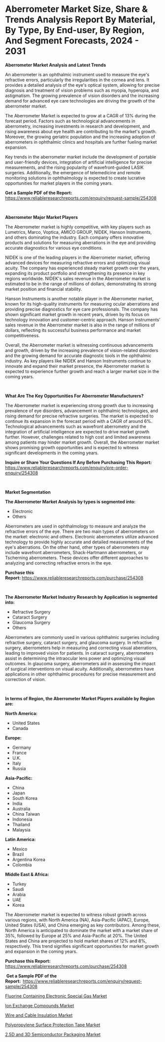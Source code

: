<p><h1>Aberrometer Market Size, Share & Trends Analysis Report By Material, By Type, By End-user, By Region, And Segment Forecasts, 2024 - 2031</h1></p><p><strong>Aberrometer Market Analysis and Latest Trends</strong></p>
<p><p>An aberrometer is an ophthalmic instrument used to measure the eye's refractive errors, particularly the irregularities in the cornea and lens. It provides a detailed analysis of the eye's optical system, allowing for precise diagnosis and treatment of vision problems such as myopia, hyperopia, and astigmatism. The growing prevalence of vision disorders and the increasing demand for advanced eye care technologies are driving the growth of the aberrometer market.</p><p>The Aberrometer Market is expected to grow at a CAGR of 13% during the forecast period. Factors such as technological advancements in aberrometry, increasing investments in research and development, and rising awareness about eye health are contributing to the market's growth. Moreover, the growing geriatric population and the increasing adoption of aberrometers in ophthalmic clinics and hospitals are further fueling market expansion.</p><p>Key trends in the aberrometer market include the development of portable and user-friendly devices, integration of artificial intelligence for precise measurements, and the rising popularity of wavefront-guided LASIK surgeries. Additionally, the emergence of telemedicine and remote monitoring solutions in ophthalmology is expected to create lucrative opportunities for market players in the coming years.</p></p>
<p><strong>Get a Sample PDF of the Report:&nbsp;</strong> <a href="https://www.reliableresearchreports.com/enquiry/request-sample/254308">https://www.reliableresearchreports.com/enquiry/request-sample/254308</a></p>
<p>&nbsp;</p>
<p><strong>Aberrometer Major Market Players</strong></p>
<p><p>The Aberrometer market is highly competitive, with key players such as Lumetrics, Marco, Voptica, AMICO GROUP, NIDEK, Hanson Instruments, and others dominating the industry. Each company offers innovative products and solutions for measuring aberrations in the eye and providing accurate diagnostics for various eye conditions.</p><p>NIDEK is one of the leading players in the Aberrometer market, offering advanced devices for measuring refractive errors and optimizing visual acuity. The company has experienced steady market growth over the years, expanding its product portfolio and strengthening its presence in key regions worldwide. NIDEK's sales revenue in the Aberrometer market is estimated to be in the range of millions of dollars, demonstrating its strong market position and financial stability.</p><p>Hanson Instruments is another notable player in the Aberrometer market, known for its high-quality instruments for measuring ocular aberrations and providing precise diagnostics for eye care professionals. The company has shown significant market growth in recent years, driven by its focus on technology innovation and customer-centric approach. Hanson Instruments' sales revenue in the Aberrometer market is also in the range of millions of dollars, reflecting its successful business performance and market competitiveness.</p><p>Overall, the Aberrometer market is witnessing continuous advancements and growth, driven by the increasing prevalence of vision-related disorders and the growing demand for accurate diagnostic tools in the ophthalmic industry. As key players like NIDEK and Hanson Instruments continue to innovate and expand their market presence, the Aberrometer market is expected to experience further growth and reach a larger market size in the coming years.</p></p>
<p>&nbsp;</p>
<p><strong>What Are The Key Opportunities For Aberrometer Manufacturers?</strong></p>
<p><p>The Aberrometer market is experiencing strong growth due to increasing prevalence of eye disorders, advancement in ophthalmic technologies, and rising demand for precise refractive surgeries. The market is expected to continue its expansion in the forecast period with a CAGR of around 6%. Technological advancements such as wavefront aberrometry and the integration of artificial intelligence are expected to drive market growth further. However, challenges related to high cost and limited awareness among patients may hinder market growth. Overall, the Aberrometer market shows promising growth opportunities and is expected to witness significant developments in the coming years.</p></p>
<p><strong>Inquire or Share Your Questions If Any Before Purchasing This Report:</strong> <a href="https://www.reliableresearchreports.com/enquiry/pre-order-enquiry/254308">https://www.reliableresearchreports.com/enquiry/pre-order-enquiry/254308</a></p>
<p>&nbsp;</p>
<p><strong>Market Segmentation</strong></p>
<p><strong>The Aberrometer Market Analysis by types is segmented into:</strong></p>
<p><ul><li>Electronic</li><li>Others</li></ul></p>
<p><p>Aberrometers are used in ophthalmology to measure and analyze the refractive errors of the eye. There are two main types of aberrometers on the market: electronic and others. Electronic aberrometers utilize advanced technology to provide highly accurate and detailed measurements of the eye's aberrations. On the other hand, other types of aberrometers may include wavefront aberrometers, Shack-Hartmann aberrometers, or Tscherning aberrometers. These devices offer different approaches to analyzing and correcting refractive errors in the eye.</p></p>
<p><strong>Purchase this Report:&nbsp;</strong><a href="https://www.reliableresearchreports.com/purchase/254308">https://www.reliableresearchreports.com/purchase/254308</a></p>
<p>&nbsp;</p>
<p><strong>The Aberrometer Market Industry Research by Application is segmented into:</strong></p>
<p><ul><li>Refractive Surgery</li><li>Cataract Surgery</li><li>Glaucoma Surgery</li><li>Others</li></ul></p>
<p><p>Aberrometers are commonly used in various ophthalmic surgeries including refractive surgery, cataract surgery, and glaucoma surgery. In refractive surgery, aberrometers help in measuring and correcting visual aberrations, leading to improved vision for patients. In cataract surgery, aberrometers assist in determining the intraocular lens power and optimizing visual outcomes. In glaucoma surgery, aberrometers aid in assessing the impact of surgical interventions on visual acuity. Additionally, aberrometers have applications in other ophthalmic procedures for precise measurement and correction of vision.</p></p>
<p>&nbsp;</p>
<p><strong>In terms of Region, the Aberrometer Market Players available by Region are:</strong></p>
<p>
    <p> <strong> North America: </strong>
        <ul>
            <li>United States</li>
            <li>Canada</li>
        </ul>
        </p> 
    <p> <strong> Europe: </strong>
        <ul>
            <li>Germany</li>
            <li>France</li>
            <li>U.K.</li>
            <li>Italy</li>
            <li>Russia</li>
        </ul>
        </p> 
    <p> <strong> Asia-Pacific: </strong>
        <ul>
            <li>China</li>
            <li>Japan</li>
            <li>South Korea</li>
            <li>India</li>
            <li>Australia</li>
            <li>China Taiwan</li>
            <li>Indonesia</li>
            <li>Thailand</li>
            <li>Malaysia</li>
        </ul>
        </p> 
    <p> <strong> Latin America: </strong>
        <ul>
            <li>Mexico</li>
            <li>Brazil</li>
            <li>Argentina Korea</li>
            <li>Colombia</li>
        </ul>
        </p> 
    <p> <strong> Middle East & Africa: </strong>
        <ul>
            <li>Turkey</li>
            <li>Saudi</li>
            <li>Arabia</li>
            <li>UAE</li>
            <li>Korea</li>
        </ul>
    </p>
    </p>
<p><p>The Aberrometer market is expected to witness robust growth across various regions, with North America (NA), Asia-Pacific (APAC), Europe, United States (USA), and China emerging as key contributors. Among these, North America is anticipated to dominate the market with a market share of 35%, followed by Europe at 25% and Asia-Pacific at 20%. The United States and China are projected to hold market shares of 12% and 8%, respectively. This trend signifies significant opportunities for market growth and expansion in the coming years.</p></p>
<p><strong>Purchase this Report: </strong><a href="https://www.reliableresearchreports.com/purchase/254308">https://www.reliableresearchreports.com/purchase/254308</a></p>
<p>&nbsp;<strong>Get a Sample PDF of the Report:&nbsp;&nbsp;</strong><a href="https://www.reliableresearchreports.com/enquiry/request-sample/254308">https://www.reliableresearchreports.com/enquiry/request-sample/254308</a></p>
<p><strong></strong></p>
<p><p><a href="https://view.publitas.com/reportprime-1/insights-into-fluorine-containing-electronic-special-gas-market-size-analysing-market-share-trends-and-growth-from-2024-to-2031/">Fluorine Containing Electronic Special Gas Market</a></p><p><a href="https://cute-banjo-8ca.notion.site/Ion-Exchange-Compounds-Market-Size-Growth-and-Forecast-from-2024-2031-717d6673bf254cde9ee0b33ec46a354c">Ion Exchange Compounds Market</a></p><p><a href="https://shimmer-gardenia-37a.notion.site/Global-Wire-and-Cable-Insulation-Market-by-Types-Applications-and-Major-Players-with-Regional-Gro-33071a92d03642868a66253fd7639805">Wire and Cable Insulation Market</a></p><p><a href="https://meowing-lemming-dd3.notion.site/Polypropylene-Surface-Protection-Tape-Market-Dynamics-2024-2031-Also-about-Its-Market-Trends-Proje-c291e5cc377d4822bdf311dc204f5a3b">Polypropylene Surface Protection Tape Market</a></p><p><a href="https://view.publitas.com/reportprime-1/2-5d-and-3d-semiconductor-packaging-market-size-growth-and-forecast-from-2024-2031/">2.5D and 3D Semiconductor Packaging Market</a></p></p>